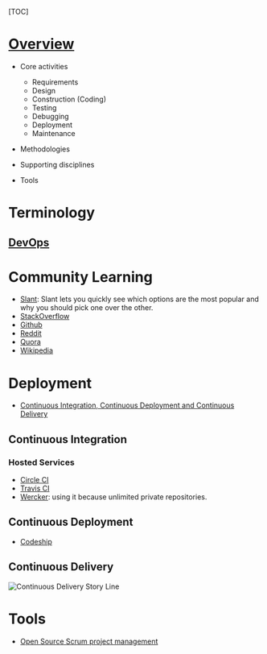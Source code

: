 [TOC]

# [Overview](https://en.wikipedia.org/wiki/Software_development_process)
- Core activities
	+ Requirements
	+ Design
	+ Construction (Coding)
	+ Testing
	+ Debugging
	+ Deployment
	+ Maintenance

- Methodologies

- Supporting disciplines

- Tools

# Terminology
## [DevOps](https://en.wikipedia.org/wiki/DevOps)

# Community Learning
- [Slant](http://www.slant.co/): Slant lets you quickly see which options are the most popular and why you should pick one over the other.
- [StackOverflow](http://stackoverflow.com/)
- [Github](https://github.com/)
- [Reddit](https://www.reddit.com/)
- [Quora](https://www.quora.com/)
- [Wikipedia](https://en.wikipedia.org/wiki/Main_Page)

# Deployment
- [Continuous Integration, Continuous Deployment and Continuous Delivery](http://stackoverflow.com/questions/28608015/continuous-integration-vs-continuous-delivery-vs-continuous-deployment)

## Continuous Integration
### Hosted Services
- [Circle CI](https://circleci.com/)
- [Travis CI](https://travis-ci.org/)
- [Wercker](http://wercker.com/): using it because unlimited private repositories.

## Continuous Deployment
- [Codeship](https://codeship.com/)

## Continuous Delivery
![Continuous Delivery Story Line](../graphic/software/continuous-delivery-storyline.png)

# Tools
- [Open Source Scrum project management](https://github.com/taigaio)
